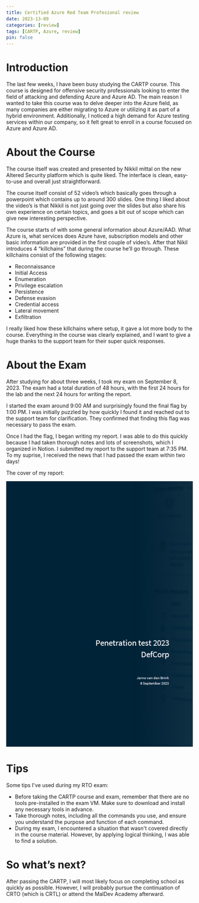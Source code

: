 ```yaml
---
title: Certified Azure Red Team Profesional review
date: 2023-13-09
categories: [review]
tags: [CARTP, Azure, review]
pin: false
---
```


# Introduction
The last few weeks, I have been busy studying the CARTP course. This course is designed for offensive security professionals looking to enter the field of attacking and defending Azure and Azure AD. The main reason I wanted to take this course was to delve deeper into the Azure field, as many companies are either migrating to Azure or utilizing it as part of a hybrid environment. Additionally, I noticed a high demand for Azure testing services within our company, so it felt great to enroll in a course focused on Azure and Azure AD.

# About the Course
The course itself was created and presented by Nikkil mittal on the new Altered Security platform which is quite liked. The interface is clean, easy-to-use and overall just straightforward.

The course itself consist of 52 video’s which basically goes through a powerpoint which contains up to around 300 slides. One thing I liked about the video’s is that Nikkil is not just going over the slides but also share his own experience on certain topics, and goes a bit out of scope which can give new interesting perspective.

The course starts of with some general information about Azure/AAD. What Azure is, what services does Azure have, subscription models and other basic information are provided in the first couple of video’s. After that Nikil introduces 4 “killchains” that during the course he’ll go through. These killchains consist of the following stages:
- Reconnaissance
- Initial Access
- Enumeration
- Privilege escalation
- Persistence
- Defense evasion
- Credential access
- Lateral movement
- Exfiltration
  
I really liked how these killchains where setup, it gave a lot more body to the course. Everything in the course was clearly explained, and I want to give a huge thanks to the support team for their super quick responses.

# About the Exam
After studying for about three weeks, I took my exam on September 8, 2023. The exam had a total duration of 48 hours, with the first 24 hours for the lab and the next 24 hours for writing the report.

I started the exam around 9:00 AM and surprisingly found the final flag by 1:00 PM. I was initially puzzled by how quickly I found it and reached out to the support team for clarification. They confirmed that finding this flag was necessary to pass the exam.

Once I had the flag, I began writing my report. I was able to do this quickly because I had taken thorough notes and lots of screenshots, which I organized in Notion. I submitted my report to the support team at 7:35 PM. To my suprise, I received the news that I had passed the exam within two days!

The cover of my report:

![_install](/assets/img/CARTP-review/report_cartp.png)
# Tips
Some tips I've used during my RTO exam:
- Before taking the CARTP course and exam, remember that there are no tools pre-installed in the exam VM. Make sure to download and install any necessary tools in advance.
- Take thorough notes, including all the commands you use, and ensure you understand the purpose and function of each command.
- During my exam, I encountered a situation that wasn't covered directly in the course material. However, by applying logical thinking, I was able to find a solution.

# So what’s next?
After passing the CARTP, I will most likely focus on completing school as quickly as possible. However, I will probably pursue the continuation of CRTO (which is CRTL) or attend the MalDev Academy afterward.
